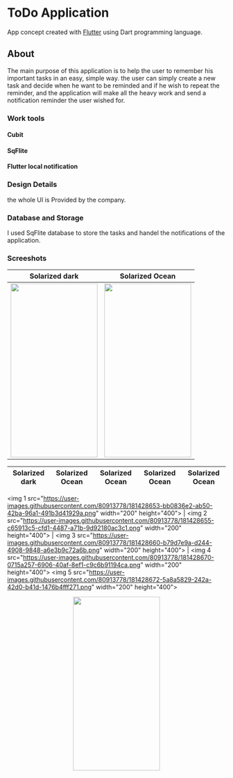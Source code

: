 # ToDo Application

App concept created with [Flutter](https://flutter.dev/) using Dart programming language.

## About

The main purpose of this application is to help the user to remember his important tasks in an easy, simple way. the user can simply create a new task and decide when he want to be reminded and if he wish to repeat the reminder, and the application will make all the heavy work and send a notification reminder the user wished for.

### Work tools
#### Cubit 
#### SqFlite
#### Flutter local notification


### Design Details
the whole UI is Provided by the company. 

### Database and Storage
I used SqFlite database to store the tasks and handel the notifications of the application.

### Screeshots


Solarized dark             |  Solarized Ocean
:-------------------------:|:-------------------------:
<img screenshot-1654811860575 src="https://user-images.githubusercontent.com/80913778/172962842-5b23cb85-0703-418f-bd40-6650e7048b66.png" width="200" height="400">  |  <img screenshot-1654811860575 src="https://user-images.githubusercontent.com/80913778/172962842-5b23cb85-0703-418f-bd40-6650e7048b66.png" width="200" height="400">










Solarized dark             |  Solarized Ocean          |  Solarized Ocean           |  Solarized Ocean           |  Solarized Ocean
:-------------------------:|:-------------------------:|:-------------------------: |:-------------------------: |:-------------------------:    
<img 1 src="https://user-images.githubusercontent.com/80913778/181428653-bb0836e2-ab50-42ba-96a1-491b3d41929a.png" width="200" height="400">
  | <img 2 src="https://user-images.githubusercontent.com/80913778/181428655-c65913c5-cfd1-4487-a71b-9d92180ac3c1.png" width="200" height="400"> | <img 3 src="https://user-images.githubusercontent.com/80913778/181428660-b79d7e9a-d244-4908-9848-a6e3b9c72a6b.png" width="200" height="400">
 |  <img 4 src="https://user-images.githubusercontent.com/80913778/181428670-0715a257-6906-40af-8ef1-c9c6b91194ca.png" width="200" height="400">
    <img 5 src="https://user-images.githubusercontent.com/80913778/181428672-5a8a5829-242a-42d0-b41d-1476b4fff271.png" width="200" height="400">












<p align="center">
<img screenshot-1654811860575 src="https://user-images.githubusercontent.com/80913778/172962842-5b23cb85-0703-418f-bd40-6650e7048b66.png" width="200" height="400">
</p>





